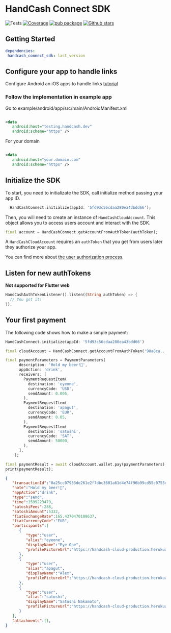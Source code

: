 # HandCash Connect SDK

![Tests](https://github.com/HandCash/handcash_connect_sdk_flutter/workflows/Package%20tests%20CI/badge.svg)
[![Coverage](https://codecov.io/gh/HandCash/handcash_connect_sdk_flutter/branch/master/graph/badge.svg?token=UA5JTKTXW9)](https://codecov.io/gh/HandCash/handcash_connect_sdk_flutter)
[![pub package](https://img.shields.io/pub/v/handcash_connect_sdk.svg)](https://pub.dev/packages/handcash_connect_sdk)
[![Github stars](https://img.shields.io/github/stars/HandCash/handcash_connect_sdk_flutter.svg?style=flat&logo=github&colorB=deeppink&label=stars)](https://github.com/HandCash/handcash_connect_sdk_flutter)


## Getting Started

```yaml
dependencies:
 handcash_connect_sdk: last_version
```

## Configure your app to handle links

Configure Android an iOS apps to handle links [tutorial](https://pub.dev/packages/uni_links#permission)

### Follow the implementation in example app

Go to example/android/app/src/main/AndroidManifest.xml

```XML

<data
   android:host="testing.handcash.dev"
   android:scheme="https" />
```

For your domain

```XML

<data
   android:host="your.domain.com"
   android:scheme="https" />

```

## Initialize the SDK

To start, you need to initializate the SDK, call initialize method passing your app ID.

```Dart
  HandCashConnect.initialize(appId: '5fd93c56cdaa280ea43bdd66');
```

Then, you will need to create an instance of `HandCashCloudAccount`. This object allows you to access users account and interact with the SDK.

```Dart
final account = HandCashConnect.getAccountFromAuthToken(authToken);
```

A `HandCashCloudAccount` requires an `authToken` that you get from users later they authorize your app.

You can find more about [the user authorization process](https://docs.handcash.dev/authorization/).

## Listen for new authTokens

**Not supported for Flutter web**

```Dart
HandCashAuthTokenListener().listen((String authToken) => {
  // You got it!
});
```

## Your first payment

The following code shows how to make a simple payment:

```Dart
HandCashConnect.initialize(appId: '5fd93c56cdaa280ea43bdd66')

final cloudAccount = HandCashConnect.getAccountFromAuthToken('98a8ca...7702aac1');

final paymentParameters = PaymentParameters(
      description: 'Hold my beer!🍺',
      appAction: 'drink',
      receivers: [
        PaymentRequestItem(
          destination: 'eyeone',
          currencyCode: 'USD',
          sendAmount: 0.005,
        ),
        PaymentRequestItem(
          destination: 'apagut',
          currencyCode: 'EUR',
          sendAmount: 0.05,
        ),
        PaymentRequestItem(
          destination: 'satoshi',
          currencyCode: 'SAT',
          sendAmount: 50000,
        ),
      ],
    );

final paymentResult = await cloudAccount.wallet.pay(paymentParameters);
print(paymentResult);
```

```json
{
   "transactionId":"0a25cc07953de261e2f7dbc3601a61d4e74f96b99cd55c0755df9b9888cdccbc",
   "note":"Hold my beer!🍺",
   "appAction":"drink",
   "type":"send",
   "time":1599223479,
   "satoshiFees":288,
   "satoshiAmount":5332,
   "fiatExchangeRate":165.4370470109637,
   "fiatCurrencyCode":"EUR",
   "participants":[
      {
         "type":"user",
         "alias":"eyeone",
         "displayName":"Eye One",
         "profilePictureUrl":"https://handcash-cloud-production.herokuapp.com/users/profilePicture/eyeone",
      },
      {
         "type":"user",
         "alias":"apagut",
         "displayName":"Alex",
         "profilePictureUrl":"https://handcash-cloud-production.herokuapp.com/users/profilePicture/apagut",
      },
      {
         "type":"user",
         "alias":"satoshi",
         "displayName":"Satoshi Nakamoto",
         "profilePictureUrl":"https://handcash-cloud-production.herokuapp.com/users/profilePicture/satoshi",
      }
   ],
   "attachments":[],
}
```
